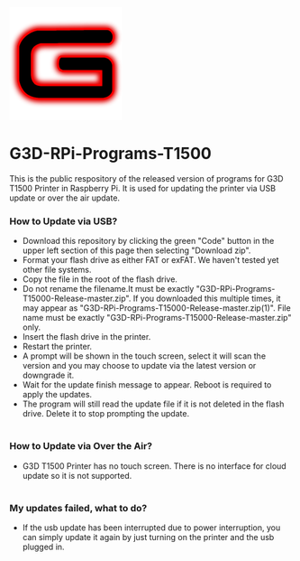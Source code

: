 ![G3D logo](documentation/images/g3d_logo.png)

# G3D-RPi-Programs-T1500
This is the public respository of the released version of programs 
for G3D T1500 Printer in Raspberry Pi. It is used for updating the
printer via USB update or over the air update.

### How to Update via USB?

* Download this repository by clicking the green "Code" button in the upper left
section of this page then selecting "Download zip".
* Format your flash drive as either FAT or exFAT. We haven't tested yet other file systems.
* Copy the file in the root of the flash drive. 
* Do not rename the filename.It must be exactly "G3D-RPi-Programs-T15000-Release-master.zip". If you downloaded this multiple times,
it may appear as "G3D-RPi-Programs-T15000-Release-master.zip(1)". File name must be exactly "G3D-RPi-Programs-T15000-Release-master.zip" only.
* Insert the flash drive in the printer.
* Restart the printer.
* A prompt will be shown in the touch screen, select it will scan the version and you may choose to update via the latest version or downgrade it.
* Wait for the update finish message to appear. Reboot is required to apply the updates.
* The program will still read the update file if it is not deleted in the flash drive. Delete it to stop prompting the update.

#

### How to Update via Over the Air?

* G3D T1500 Printer has no touch screen. There is no interface for cloud update so it is not supported.
#

### My updates failed, what to do?

* If the usb update has been interrupted due to power interruption, 
you can simply update it again by just turning on the printer and the usb plugged in.
